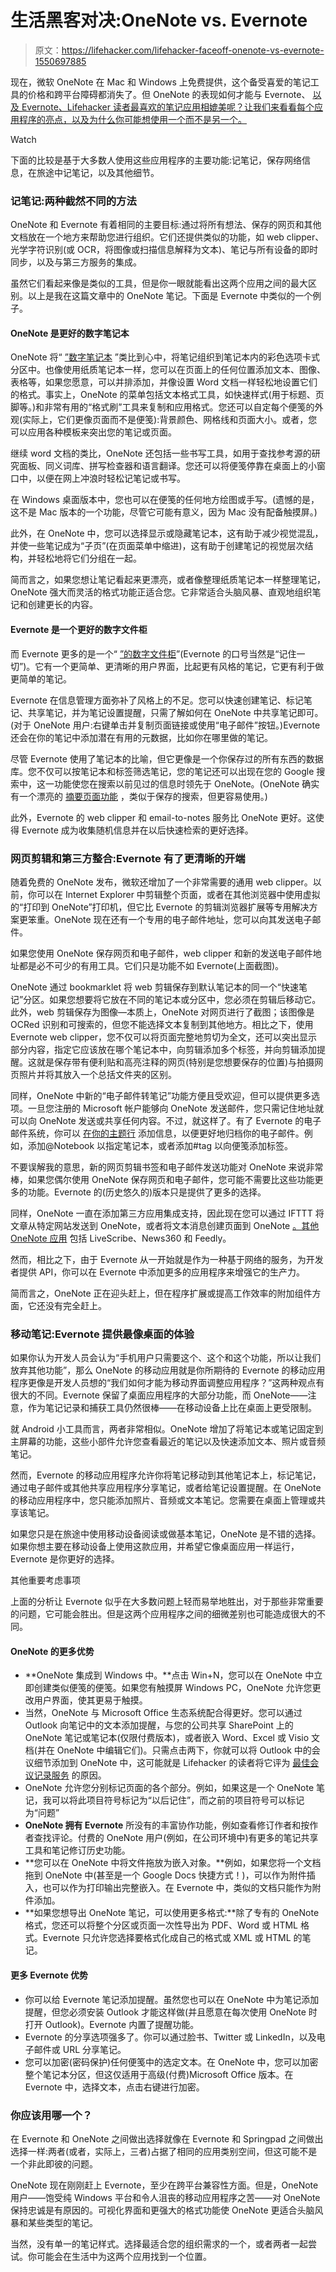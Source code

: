 # 生活黑客对决:OneNote vs. Evernote

> 原文：<https://lifehacker.com/lifehacker-faceoff-onenote-vs-evernote-1550697885>

现在，微软 OneNote 在 Mac 和 Windows 上免费提供，这个备受喜爱的笔记工具的价格和跨平台障碍都消失了。但 OneNote 的表现如何才能与 Evernote、 [以及 Evernote、Lifehacker 读者最喜欢的笔记应用相媲美呢？让我们来看看每个应用程序的亮点，以及为什么你可能想使用一个而不是另一个。](http://lifehacker.com/ive-been-using-evernote-all-wrong-heres-why-its-actual-5989980)

Watch

下面的比较是基于大多数人使用这些应用程序的主要功能:记笔记，保存网络信息，在旅途中记笔记，以及其他细节。

### 记笔记:两种截然不同的方法

OneNote 和 Evernote 有着相同的主要目标:通过将所有想法、保存的网页和其他文档放在一个地方来帮助您进行组织。它们还提供类似的功能，如 web clipper、光学字符识别(或 OCR，将图像或扫描信息解释为文本)、笔记与所有设备的即时同步，以及与第三方服务的集成。

虽然它们看起来像是类似的工具，但是你一眼就能看出这两个应用之间的最大区别。以上是我在这篇文章中的 OneNote 笔记。下面是 Evernote 中类似的一个例子。

#### OneNote 是更好的数字笔记本

OneNote 将“ [”数字笔记本](https://lifehacker.com/seven-tips-and-tricks-to-get-more-out-of-onenote-1447747936) ”类比到心中，将笔记组织到笔记本内的彩色选项卡式分区中。也像使用纸质笔记本一样，您可以在页面上的任何位置添加文本、图像、表格等，如果您愿意，可以并排添加，并像设置 Word 文档一样轻松地设置它们的格式。事实上，OneNote 的菜单包括文本格式工具，如快速样式(用于标题、页脚等。)和非常有用的“格式刷”工具来复制和应用格式。您还可以自定每个便笺的外观(实际上，它们更像页面而不是便笺):背景颜色、网格线和页面大小。或者，您可以应用各种模板来突出您的笔记或页面。

继续 word 文档的类比，OneNote 还包括一些书写工具，如用于查找参考源的研究面板、同义词库、拼写检查器和语言翻译。您还可以将便笺停靠在桌面上的小窗口中，以便在网上冲浪时轻松记笔记或书写。

在 Windows 桌面版本中，您也可以在便笺的任何地方绘图或手写。(遗憾的是，这不是 Mac 版本的一个功能，尽管它可能有意义，因为 Mac 没有配备触摸屏。)

此外，在 OneNote 中，您可以选择显示或隐藏笔记本，这有助于减少视觉混乱，并使一些笔记成为“子页”(在页面菜单中缩进)，这有助于创建笔记的视觉层次结构，并轻松地将它们分组在一起。

简而言之，如果您想让笔记看起来更漂亮，或者像整理纸质笔记本一样整理笔记，OneNote 强大而灵活的格式功能正适合您。它非常适合头脑风暴、直观地组织笔记和创建更长的内容。

#### Evernote 是一个更好的数字文件柜

而 Evernote 更多的是一个“ [”的数字文件柜](https://lifehacker.com/whats-all-the-fuss-about-evernote-should-i-be-using-it-5964285)”(Evernote 的口号当然是“记住一切”)。它有一个更简单、更清晰的用户界面，比起更有风格的笔记，它更有利于做更简单的笔记。

Evernote 在信息管理方面弥补了风格上的不足。您可以快速创建笔记、标记笔记、共享笔记，并为笔记设置提醒，只需了解如何在 OneNote 中共享笔记即可。(对于 OneNote 用户:右键单击并复制页面链接或使用“电子邮件”按钮。)Evernote 还会在你的笔记中添加潜在有用的元数据，比如你在哪里做的笔记。

尽管 Evernote 使用了笔记本的比喻，但它更像是一个你保存过的所有东西的数据库。您不仅可以按笔记本和标签筛选笔记，您的笔记还可以出现在您的 Google 搜索中，这一功能使您在搜索以前见过的信息时领先于 OneNote。(OneNote 确实有一个漂亮的 [摘要页面功能](https://lifehacker.com/onenote-summaries-flickr-viewers-and-testicular-healt-1449680822) ，类似于保存的搜索，但更容易使用。)

此外，Evernote 的 web clipper 和 email-to-notes 服务比 OneNote 更好。这使得 Evernote 成为收集随机信息并在以后快速检索的更好选择。

### 网页剪辑和第三方整合:Evernote 有了更清晰的开端

随着免费的 OneNote 发布，微软还增加了一个非常需要的通用 web clipper。以前，你可以在 Internet Explorer 中剪辑整个页面，或者在其他浏览器中使用虚拟的“打印到 OneNote”打印机，但它比 Evernote 的剪辑浏览器扩展等专用解决方案更笨重。OneNote 现在还有一个专用的电子邮件地址，您可以向其发送电子邮件。

如果您使用 OneNote 保存网页和电子邮件，web clipper 和新的发送电子邮件地址都是必不可少的有用工具。它们只是功能不如 Evernote(上面截图)。

OneNote 通过 bookmarklet 将 web 剪辑保存到默认笔记本的同一个“快速笔记”分区。如果您想要将它放在不同的笔记本或分区中，您必须在剪辑后移动它。此外，web 剪辑保存为图像—本质上，OneNote 对网页进行了截图；该图像是 OCRed 识别和可搜索的，但您不能选择文本复制到其他地方。相比之下，使用 Evernote web clipper，您不仅可以将页面完整地剪切为全文，还可以突出显示部分内容，指定它应该放在哪个笔记本中，向剪辑添加多个标签，并向剪辑添加提醒。这就是保存带有便利贴和高亮注释的网页(特别是您想要保存的位置)与拍摄网页照片并将其放入一个总括文件夹的区别。

同样，OneNote 中新的“电子邮件转笔记”功能方便且受欢迎，但可以提供更多选项。一旦您注册的 Microsoft 帐户能够向 OneNote 发送邮件，您只需记住地址就可以向 OneNote 发送或共享任何内容。不过，就这样了。有了 Evernote 的电子邮件系统，你可以 [在你的主题行](http://evernote.com/contact/support/kb/#/article/23480523) 添加信息，以便更好地归档你的电子邮件。例如，添加@Notebook 以指定笔记本，或者添加#tag 以向便笺添加标签。

不要误解我的意思，新的网页剪辑书签和电子邮件发送功能对 OneNote 来说非常棒，如果您偶尔使用 OneNote 保存网页和电子邮件，您可能不需要比这些功能更多的功能。Evernote 的(历史悠久的)版本只是提供了更多的选择。

同样，OneNote 一直在添加第三方应用集成支持，因此现在您可以通过 IFTTT 将文章从特定网站发送到 OneNote，或者将文本消息创建页面到 OneNote [。其他](http://blog.ifttt.com/post/79873227223/introducing-the-onenote-channel) [OneNote 应用](http://www.onenote.com/apps) 包括 LiveScribe、News360 和 Feedly。

然而，相比之下，由于 Evernote 从一开始就是作为一种基于网络的服务，为开发者提供 API，你可以在 Evernote 中添加更多的应用程序来增强它的生产力。

简而言之，OneNote 正在迎头赶上，但在程序扩展或提高工作效率的附加组件方面，它还没有完全赶上。

### 移动笔记:Evernote 提供最像桌面的体验

如果你认为开发人员会认为“手机用户只需要这个、这个和这个功能，所以让我们放弃其他功能”，那么 OneNote 的移动应用就是你所期待的 Evernote 的移动应用程序更像是开发人员想的“我们如何才能为移动界面调整应用程序？”这两种观点有很大的不同。Evernote 保留了桌面应用程序的大部分功能，而 OneNote——注意，作为笔记记录和捕获工具仍然很棒——在移动设备上比在桌面上更受限制。

就 Android 小工具而言，两者非常相似。OneNote 增加了将笔记本或笔记固定到主屏幕的功能，这些小部件允许您查看最近的笔记以及快速添加文本、照片或音频笔记。

然而，Evernote 的移动应用程序允许你将笔记移动到其他笔记本上，标记笔记，通过电子邮件或其他共享应用程序分享笔记，或者给笔记设置提醒。在 OneNote 的移动应用程序中，您只能添加照片、音频或文本笔记。您需要在桌面上管理或共享该笔记。

如果您只是在旅途中使用移动设备阅读或做基本笔记，OneNote 是不错的选择。如果你想主要在移动设备上使用这款应用，并希望它像桌面应用一样运行，Evernote 是你更好的选择。

其他重要考虑事项

上面的分析让 Evernote 似乎在大多数问题上轻而易举地胜出，对于那些非常重要的问题，它可能会胜出。但是这两个应用程序之间的细微差别也可能造成很大的不同。

#### OneNote 的更多优势

*   **OneNote 集成到 Windows 中。**点击 Win+N，您可以在 OneNote 中立即创建类似便笺的便笺。如果您有触摸屏 Windows PC，OneNote 允许您更改用户界面，使其更易于触摸。
*   当然，OneNote 与 Microsoft Office 生态系统配合得更好。您可以通过 Outlook 向笔记中的文本添加提醒，与您的公司共享 SharePoint 上的 OneNote 笔记或笔记本(仅限付费版本)，或者嵌入 Word、Excel 或 Visio 文档(并在 OneNote 中编辑它们)。只需点击两下，你就可以将 Outlook 中的会议细节添加到 OneNote 中，这可能就是 Lifehacker 的读者将它评为 [最佳会议记录服务](http://lifehacker.com/most-popular-meeting-minutes-service-microsoft-onenote-5892786) 的原因。
*   OneNote 允许您分别标记页面的各个部分。例如，如果这是一个 OneNote 笔记，我可以将此项目符号标记为“以后记住”，而之前的项目符号可以标记为“问题”
*   **OneNote 拥有 Evernote** 所没有的丰富协作功能，例如查看修订作者和按作者查找评论。付费的 OneNote 用户(例如，在公司环境中)有更多的笔记共享工具和笔记修订历史功能。
*   **您可以在 OneNote 中将文件拖放为嵌入对象。**例如，如果您将一个文档拖到 OneNote 中(甚至是一个 Google Docs 快捷方式！)，可以作为附件插入，也可以作为打印输出完整嵌入。在 Evernote 中，类似的文档只能作为附件添加。
*   **如果您想导出 OneNote 笔记，可以使用更多格式:**除了专有的 OneNote 格式，您还可以将整个分区或页面一次性导出为 PDF、Word 或 HTML 格式。Evernote 只允许您选择要格式化成自己的格式或 XML 或 HTML 的笔记。

#### 更多 Evernote 优势

*   你可以给 Evernote 笔记添加提醒。虽然您也可以在 OneNote 中为笔记添加提醒，但您必须安装 Outlook 才能这样做(并且愿意在每次使用 OneNote 时打开 Outlook)。Evernote 内置了提醒功能。
*   Evernote 的分享选项强多了。你可以通过脸书、Twitter 或 LinkedIn，以及电子邮件或 URL 分享笔记。
*   您可以加密(密码保护)任何便笺中的选定文本。在 OneNote 中，您可以加密整个笔记本分区，但这仅适用于高级(付费)Microsoft Office 版本。在 Evernote 中，选择文本，点击右键进行加密。

### 你应该用哪一个？

在 Evernote 和 OneNote 之间做出选择就像在 Evernote 和 Springpad 之间做出选择一样:两者(或者，实际上，三者)占据了相同的应用类别空间，但这可能不是一个非此即彼的问题。

OneNote 现在刚刚赶上 Evernote，至少在跨平台兼容性方面。但是，OneNote 用户——饱受纯 Windows 平台和令人沮丧的移动应用程序之苦——对 OneNote 保持忠诚是有原因的。可视化界面和更强大的格式功能使 OneNote 更适合头脑风暴和某些类型的笔记。

当然，没有单一的笔记样式。选择最适合您的组织需求的一个，或者两者一起尝试。你可能会在生活中为这两个应用找到一个位置。